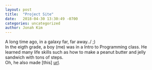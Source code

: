 ```yaml
---
layout: post
title:  "Project Site"
date:   2018-04-30 13:30:49 -0700
categories: uncategorized
author: Jonah Kim
---
```


A long time ago, in a galaxy far, far away../ ;)
<br>
In the eigth grade, a boy (me) was in a Intro to Programming class. He learned many life skills such as how to make a peanut butter and jelly sandwich with tons of steps.
<br>
Oh, he also made [this] [url].

[url]: /website/
